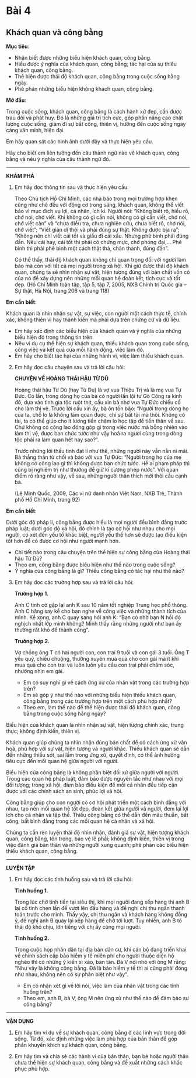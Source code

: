 # Bài 4
## Khách quan và công bằng

**Mục tiêu**:

*   Nhận biết được những biểu hiện khách quan, công bằng.
*   Hiểu được ý nghĩa của khách quan, công bằng; tác hại của sự thiếu khách quan, công bằng.
*   Thể hiện được thái độ khách quan, công bằng trong cuộc sống hằng ngày.
*   Phê phán những biểu hiện không khách quan, công bằng.

**Mở đầu**:

Trong cuộc sống, khách quan, công bằng là cách hành xử đẹp, cần được trau dồi và phát huy. Đó là những giá trị tích cực, góp phần nâng cao chất lượng cuộc sống, giảm đi sự bất công, thiên vị, hướng đến cuộc sống ngày càng văn minh, hiện đại.

Em hãy quan sát các hình ảnh dưới đây và thực hiện yêu cầu.

Hãy cho biết em liên tưởng đến câu thành ngữ nào về khách quan, công bằng và nêu ý nghĩa của câu thành ngữ đó.

---

**KHÁM PHÁ**

1. Em hãy đọc thông tin sau và thực hiện yêu cầu:

    Theo Chủ tịch Hồ Chí Minh, các nhà báo trong mọi trường hợp khen cũng như chê đều với động cơ trong sáng, khách quan, không thể viết báo vì mục đích vụ lợi, cá nhân, ích kỉ. Người nói: “Không biết rõ, hiểu rõ, chớ nói, chớ viết. Khi không có gì cần nói, không có gì cần viết, chớ nói, chớ viết càn” và “chưa điều tra, chưa nghiên cứu, chưa biết rõ, chớ nói, chớ viết”; “Viết giản dị thôi và phải đúng sự thật. Không được bịa ra”; “Không nên chỉ viết cái tốt và giấu đi cái xấu. Nhưng phê bình phải đúng đắn. Nêu cái hay, cái tốt thì phải có chứng mực, chớ phóng đại,... Phê bình thì phải phê bình một cách thật thà, chân thành, đúng đắn”.

    Có thể thấy, thái độ khách quan không chỉ quan trọng đối với người làm báo mà còn với tất cả mọi người trong xã hội. Khi giữ được thái độ khách quan, chúng ta sẽ nhìn nhận sự vật, hiện tượng đúng với bản chất vốn có của nó để xây dựng nên những mối quan hệ đoàn kết, tích cực và tốt đẹp.
(Hồ Chí Minh toàn tập, tập 5, tập 7, 2005, NXB Chính trị Quốc gia – Sự thật, Hà Nội, trang 206 và trang 118)

**Em cần biết**:

Khách quan là nhìn nhận sự vật, sự việc, con người một cách thực tế, chính xác, không thiên vị hay thành kiến mà phải dựa trên chứng cứ và dữ liệu.

*   Em hãy xác định các biểu hiện của khách quan và ý nghĩa của những biểu hiện đó trong thông tin trên.
*   Nêu ví dụ cụ thể hiện sự khách quan, thiếu khách quan trong cuộc sống, công việc và kết quả của mỗi hành động, việc làm đó.
*   Em hãy cho biết tác hại của những hành vi, việc làm thiếu khách quan.

2. Em hãy đọc câu chuyện sau và trả lời câu hỏi:

    **CHUYỆN VỀ HOÀNG THÁI HẬU TỪ DŨ**

    Hoàng thái hậu Từ Dũ (hay Từ Dụ) là vợ vua Thiệu Trị và là mẹ vua Tự Đức. Có lần, trong dòng họ của bà có người lấn lội tư Gò Công ra kinh đô, dựa vào tình gia tộc ruột thịt, cầu xin bà nhờ vua Tự Đức chiếu cố cho làm thị vệ. Trước lời cầu xin ấy, bà ôn tồn bảo: “Người trong dòng họ của ta, chỗ lo là không làm quan được, chỉ sợ bất tài mà thôi. Không có tài, ta có thể giúp cho ít lương tiền chăm lo học tập để tiến thân về sau. Chứ không có công lao đóng góp gì trong việc nước mà bỗng nhiên vào làm thị vệ, được ban chức tước như vậy hoá ra người cùng trong dòng tộc phải ra làm quan hết hay sao?”.

    Trước những lời thấu tình đạt lí như thế, những người này vẫn nằn nì mãi. Bà thẳng thắn từ chối và bảo với vua Tự Đức: “Người trong họ của mẹ không có công lao gì thì không được ban chức tước. Hễ ai phạm pháp thì cũng bị nghiêm trị như thường để giữ kỉ cương phép nước”. Với quan điểm rõ ràng như vậy, về sau, những người thân thích mới thôi cầu cạnh bà.
   
    (Lê Minh Quốc, 2009, Các vị nữ danh nhân Việt Nam, NXB Trẻ, Thành phố Hồ Chí Minh, trang 92)

**Em cần biết**:

Dưới góc độ pháp lí, công bằng được hiểu là mọi người đều bình đẳng trước pháp luật; dưới góc độ xã hội, đó chính là tạo cơ hội như nhau cho mọi người, có xét đến yếu tố khác biệt, người yếu thế hơn sẽ được tạo điều kiện tốt hơn để có được cơ hội như người mạnh hơn.

*   Chi tiết nào trong câu chuyện trên thể hiện sự công bằng của Hoàng thái hậu Từ Dũ?
*   Theo em, công bằng được biểu hiện như thế nào trong cuộc sống?
*   Ý nghĩa của công bằng là gì? Thiếu công bằng có tác hại như thế nào?

3. Em hãy đọc các trường hợp sau và trả lời câu hỏi:

    **Trường hợp 1.**

    Anh C tình cờ gặp lại anh K sau 10 năm tốt nghiệp Trung học phổ thông. Anh C hăng say kể cho bạn nghe về công việc và những thành tích của mình. Kể xong, anh C quay sang hỏi anh K: “Bạn có nhờ bạn N hồi đó nghịch nhất lớp mình không? Mình thấy rằng những người như bạn ấy thường rất khó để thành công”.

    **Trường hợp 2.**

    Vợ chồng ông T có hai người con, con trai 9 tuổi và con gái 3 tuổi. Ông T yêu quý, chiều chuộng, thường xuyên mua quà cho con gái mà ít khi mua quà cho con trai và luôn luôn yêu cầu con trai phải chăm sóc, nhường nhịn em gái.

    *   Em có suy nghĩ gì về cách ứng xử của nhân vật trong các trường hợp trên?
    *   Em sẽ góp ý như thế nào với những biểu hiện thiếu khách quan, công bằng trong các trường hợp trên một cách phù hợp nhất?
    *   Theo em, làm thế nào để thể hiện được thái độ khách quan, công bằng trong cuộc sống hằng ngày?

Biểu hiện của khách quan là nhìn nhận sự vật, hiện tượng chính xác, trung thực; không định kiến, thiên vị.

Khách quan giúp chúng ta nhìn nhận đúng bản chất để có cách ứng xử văn hoá, phù hợp với sự vật, hiện tượng và người khác. Thiếu khách quan sẽ dẫn đến những thiếu sót, sai lầm trong ứng xử, quyết định, có thể ảnh hưởng tiêu cực đến mối quan hệ giữa người với người.

Biểu hiện của công bằng là không phân biệt đối xử giữa người với người. Trong các quan hệ pháp luật, đảm bảo được nguyên tắc như nhau với mọi đối tượng; trong xã hội, đảm bảo điều kiện để mỗi cá nhân đều tiếp cận được với các chính sách an sinh, phúc lợi xã hội.

Công bằng giúp cho con người có cơ hội phát triển một cách bình đẳng với nhau, tạo nên mối quan hệ tốt đẹp, đoàn kết giữa người và người, đem lại lợi ích cho cá nhân và tập thể. Thiếu công bằng có thể dẫn đến mâu thuẫn, bất công, bất bình đẳng trong các mối quan hệ cá nhân và xã hội.

Chúng ta cần rèn luyện thái độ nhìn nhận, đánh giá sự vật, hiện tượng khách quan, công bằng, tôn trọng, bảo vệ lẽ phải; không định kiến, thiên vị trong việc đánh giá bản thân và những người xung quanh; phê phán các biểu hiện thiếu khách quan, công bằng.

---

**LUYỆN TẬP**

1. Em hãy đọc các tình huống sau và trả lời câu hỏi:

    **Tình huống 1.**

    Trong lúc chờ tính tiền tại siêu thị, khi mọi người đang xếp hàng thì anh B lại cố tình chen lấn để vượt lên đầu hàng và đề nghị chị thu ngân thanh toán trước cho mình. Thấy vậy, chị thu ngân và khách hàng không đồng ý, đề nghị anh B quay lại xếp hàng để chờ tới lượt. Tuy nhiên, anh B tỏ thái độ khó chịu, lớn tiếng với chị ấy cùng mọi người.

    **Tình huống 2.**

    Trong cuộc họp nhân dân tại địa bàn dân cư, khi cán bộ đang triển khai về chính sách cấp bảo hiểm y tế miễn phí cho người thuộc diện hộ nghèo thì có những ý kiến xì xào, bàn tán. Bà V nói nhỏ với ông M rằng: "Như vậy là không công bằng. Đã là bảo hiểm y tế thì ai cũng phải đóng như nhau, không nên có sự phân biệt như vậy".

    *   Em có nhận xét gì về lời nói, việc làm của nhân vật trong các tình huống trên?
    *   Theo em, anh B, bà V, ông M nên ứng xử như thế nào để đảm bảo sự công bằng?
---

**VẬN DỤNG**

1. Em hãy tìm ví dụ về sự khách quan, công bằng ở các lĩnh vực trong đời sống. Từ đó, xác định những việc làm phù hợp của bản thân để góp phần khuyến khích sự khách quan, công bằng.

2. Em hãy tìm và chia sẻ các hành vi của bản thân, bạn bè hoặc người thân chưa thể hiện sự khách quan, công bằng và đề xuất những cách khắc phục phù hợp.
